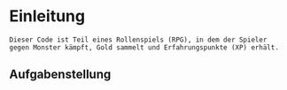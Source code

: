 # Einleitung
    Dieser Code ist Teil eines Rollenspiels (RPG), in dem der Spieler gegen Monster kämpft, Gold sammelt und Erfahrungspunkte (XP) erhält.

## Aufgabenstellung

    